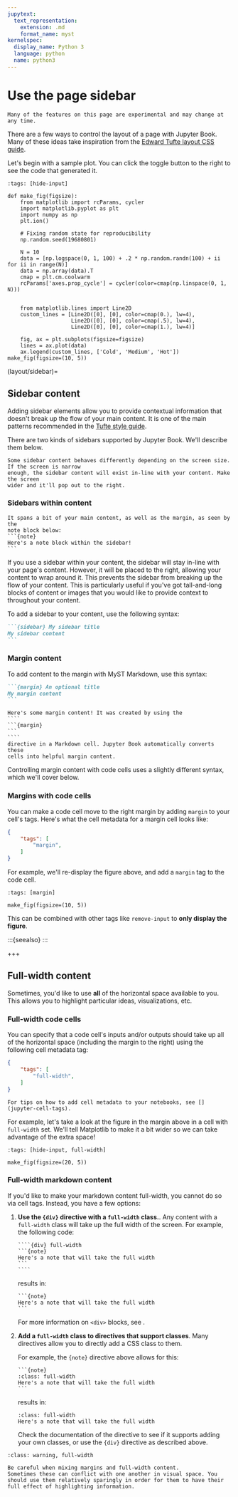 ```yaml
---
jupytext:
  text_representation:
    extension: .md
    format_name: myst
kernelspec:
  display_name: Python 3
  language: python
  name: python3
---
```


# Use the page sidebar

```{warning}
Many of the features on this page are experimental and may change at any time.
```

There are a few ways to control the layout of a page with Jupyter Book. Many of these
ideas take inspiration from the [Edward Tufte layout CSS guide](https://edwardtufte.github.io/tufte-css/).

Let's begin with a sample plot. You can click the toggle button to the right
to see the code that generated it.

```{code-cell} ipython3
:tags: [hide-input]

def make_fig(figsize):
    from matplotlib import rcParams, cycler
    import matplotlib.pyplot as plt
    import numpy as np
    plt.ion()

    # Fixing random state for reproducibility
    np.random.seed(19680801)

    N = 10
    data = [np.logspace(0, 1, 100) + .2 * np.random.randn(100) + ii for ii in range(N)]
    data = np.array(data).T
    cmap = plt.cm.coolwarm
    rcParams['axes.prop_cycle'] = cycler(color=cmap(np.linspace(0, 1, N)))


    from matplotlib.lines import Line2D
    custom_lines = [Line2D([0], [0], color=cmap(0.), lw=4),
                    Line2D([0], [0], color=cmap(.5), lw=4),
                    Line2D([0], [0], color=cmap(1.), lw=4)]

    fig, ax = plt.subplots(figsize=figsize)
    lines = ax.plot(data)
    ax.legend(custom_lines, ['Cold', 'Medium', 'Hot'])
make_fig(figsize=(10, 5))
```

(layout/sidebar)=
## Sidebar content

Adding sidebar elements allow you to provide contextual information that doesn't break
up the flow of your main content. It is one of the main patterns recommended in the
[Tufte style guide](https://edwardtufte.github.io/tufte-css/).

There are two kinds of sidebars supported by Jupyter Book. We'll
describe them below.

```{note}
Some sidebar content behaves differently depending on the screen size. If the screen is narrow
enough, the sidebar content will exist in-line with your content. Make the screen
wider and it'll pop out to the right.
```

### Sidebars within content


````{sidebar} Here is some sidebar content
It spans a bit of your main content, as well as the margin, as seen by the
note block below:
```{note}
Here's a note block within the sidebar!
```
````

If you use a sidebar within your content, the sidebar will stay in-line with your page's content. However, it will be
placed to the right, allowing your content to wrap around it. This prevents
the sidebar from breaking up the flow of your content. This is particularly
useful if you've got tall-and-long blocks of content or images that you would
like to provide context to throughout your content.

To add a sidebar to your content, use the following syntax:

````md
```{sidebar} My sidebar title
My sidebar content
```
````

### Margin content

To add content to the margin with MyST Markdown, use this syntax:

````md
```{margin} An optional title
My margin content
```
````

`````{margin} **For example**
Here's some margin content! It was created by using the
````
```{margin}
```
````
directive in a Markdown cell. Jupyter Book automatically converts these
cells into helpful margin content.
`````

Controlling margin content with code cells uses a slightly different syntax,
which we'll cover below.

### Margins with code cells

You can make a code cell move to the right margin by adding `margin` to your
cell's tags. Here's what the cell metadata for a margin cell looks like:

```json
{
    "tags": [
        "margin",
    ]
}
```

For example, we'll re-display the figure above, and add a `margin` tag to the code cell.

```{code-cell} ipython3
:tags: [margin]

make_fig(figsize=(10, 5))
```

This can be combined with other tags like `remove-input` to **only display the figure**.

:::{seealso}
[](jupyter-cell-tags)
:::

+++

## Full-width content

Sometimes, you'd like to use **all** of the horizontal space available to you.
This allows you to highlight particular ideas, visualizations, etc.

### Full-width code cells

You can specify that a code cell's inputs and/or outputs should take up all of the horizontal space (including the margin to the right) using the following cell metadata tag:

```json
{
    "tags": [
        "full-width",
    ]
}
```

```{seealso}
For tips on how to add cell metadata to your notebooks, see [](jupyter-cell-tags).
```

For example, let's take a look at the figure in the margin above in a cell with `full-width` set. We'll tell Matplotlib
to make it a bit wider so we can take advantage of the extra space!

```{code-cell} ipython3
:tags: [hide-input, full-width]

make_fig(figsize=(20, 5))
```

### Full-width markdown content

If you'd like to make your markdown content full-width, you cannot do so via cell tags.
Instead, you have a few options:

1. **Use the `{div}` directive with a `full-width` class.**. Any content with a `full-width` class will take up the full width of the screen. For example, the following code:

   `````
   ````{div} full-width
   ```{note}
   Here's a note that will take the full width
   ```
   ````
   `````

   results in:

   ````{div} full-width
   ```{note}
   Here's a note that will take the full width
   ```
   ````

   For more information on `<div>` blocks, see [](custom-div-blocks).
2. **Add a `full-width` class to directives that support classes**. Many directives allow you to directly add a CSS class to them.

   For example, the `{note}` directive above allows for this:

   ````
   ```{note}
   :class: full-width
   Here's a note that will take the full width
   ```
   ````

   results in:

   ```{note}
   :class: full-width
   Here's a note that will take the full width
   ```

   Check the documentation of the directive to see if it supports adding your own classes, or use the `{div}` directive as described above.

```{admonition} **Mixing margins and full-width content**
:class: warning, full-width

Be careful when mixing margins and full-width content.
Sometimes these can conflict with one another in visual space. You should use them relatively sparingly in order for them to have their full effect of highlighting information.
```
